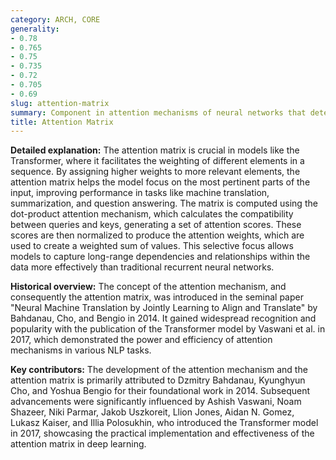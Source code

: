 ```yaml
---
category: ARCH, CORE
generality:
- 0.78
- 0.765
- 0.75
- 0.735
- 0.72
- 0.705
- 0.69
slug: attention-matrix
summary: Component in attention mechanisms of neural networks that determines the importance of each element in a sequence relative to others, allowing the model to focus on relevant parts of the input when generating outputs.
title: Attention Matrix
---
```


**Detailed explanation:** The attention matrix is crucial in models like the Transformer, where it facilitates the weighting of different elements in a sequence. By assigning higher weights to more relevant elements, the attention matrix helps the model focus on the most pertinent parts of the input, improving performance in tasks like machine translation, summarization, and question answering. The matrix is computed using the dot-product attention mechanism, which calculates the compatibility between queries and keys, generating a set of attention scores. These scores are then normalized to produce the attention weights, which are used to create a weighted sum of values. This selective focus allows models to capture long-range dependencies and relationships within the data more effectively than traditional recurrent neural networks.

**Historical overview:** The concept of the attention mechanism, and consequently the attention matrix, was introduced in the seminal paper "Neural Machine Translation by Jointly Learning to Align and Translate" by Bahdanau, Cho, and Bengio in 2014. It gained widespread recognition and popularity with the publication of the Transformer model by Vaswani et al. in 2017, which demonstrated the power and efficiency of attention mechanisms in various NLP tasks.

**Key contributors:** The development of the attention mechanism and the attention matrix is primarily attributed to Dzmitry Bahdanau, Kyunghyun Cho, and Yoshua Bengio for their foundational work in 2014. Subsequent advancements were significantly influenced by Ashish Vaswani, Noam Shazeer, Niki Parmar, Jakob Uszkoreit, Llion Jones, Aidan N. Gomez, Lukasz Kaiser, and Illia Polosukhin, who introduced the Transformer model in 2017, showcasing the practical implementation and effectiveness of the attention matrix in deep learning.